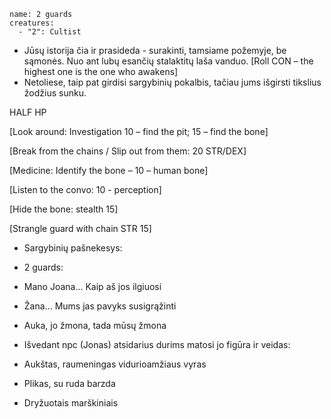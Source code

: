 
```encounter
name: 2 guards
creatures:
  - "2": Cultist
```

- Jūsų istorija čia ir prasideda - surakinti, tamsiame požemyje, be sąmonės. Nuo ant lubų esančių stalaktitų laša vanduo. [Roll CON – the highest one is the one who awakens]
- Netoliese, taip pat girdisi sargybinių pokalbis, tačiau jums išgirsti tikslius žodžius sunku.

HALF HP

[Look around: Investigation 10 – find the pit; 15 – find the bone]

[Break from the chains / Slip out from them: 20 STR/DEX]

[Medicine: Identify the bone – 10 – human bone]

[Listen to the convo: 10 - perception]

[Hide the bone: stealth 15]

[Strangle guard with chain STR 15]

- Sargybinių pašnekesys:
- 2 guards:

- Mano Joana... Kaip aš jos ilgiuosi
- Žana... Mums jas pavyks susigrąžinti
- Auka, jo žmona, tada mūsų žmona

- Išvedant npc (Jonas) atsidarius durims matosi jo figūra ir veidas:

- Aukštas, raumeningas vidurioamžiaus vyras
- Plikas, su ruda barzda
- Dryžuotais marškiniais